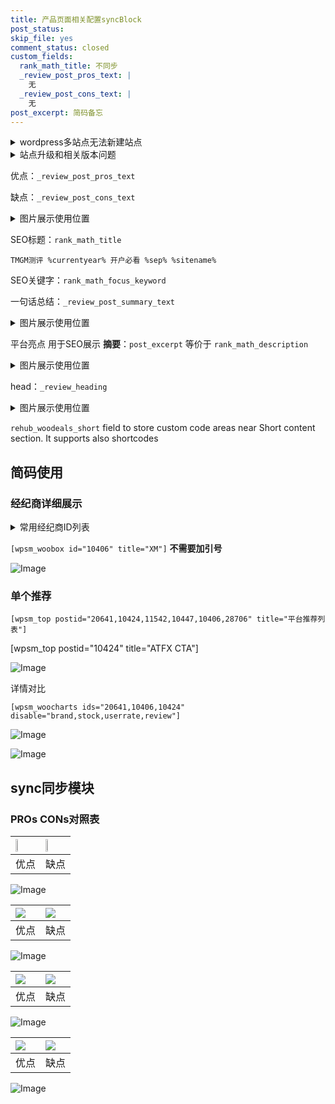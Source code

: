 ```yaml
---
title: 产品页面相关配置syncBlock
post_status: 
skip_file: yes
comment_status: closed
custom_fields:
  rank_math_title: 不同步
  _review_post_pros_text: |
    无
  _review_post_cons_text: |
    无
post_excerpt: 简码备忘
---
```

<details><summary>wordpress多站点无法新建站点</summary>

<li>和报错需要清理cookies一样的原因</li>
<li>wp-config.php里面<code>define( 'SUBDOMAIN_INSTALL', false );//子域名安装</code></li>
<li>新建子站点是用<code>define( 'SUBDOMAIN_INSTALL', true);//子域名安装</code> 完成以后，改成<code>false</code></li>
</details>

<details><summary>站点升级和相关版本问题</summary>

<p>wordpress：5.9.9
woocommerce：7.5.1
出现问题的地方：主题选项里面>><strong>Product layout >>compact style</strong></p>
<p>如何出现没有用过的字段 导致无法保存。先导出配置 然后进行修改，后面再次恢复即可。</p>
<p>出现部分字段无法显示时，需要返回默认布局后，对产品进行保存就好了。</p>
<p></p>
</details>

优点：`_review_post_pros_text`

缺点：`_review_post_cons_text`

<details><summary>图片展示使用位置</summary>

<img src="https://prod-files-secure.s3.us-west-2.amazonaws.com/39ed1227-6d7d-4570-be36-9ccd4a2c4241/f51d3d83-55d4-4bdf-9604-f37ec77ab556/Untitled.png?X-Amz-Algorithm=AWS4-HMAC-SHA256&X-Amz-Content-Sha256=UNSIGNED-PAYLOAD&X-Amz-Credential=ASIAZI2LB4664JMLOOGE%2F20250608%2Fus-west-2%2Fs3%2Faws4_request&X-Amz-Date=20250608T105520Z&X-Amz-Expires=3600&X-Amz-Security-Token=IQoJb3JpZ2luX2VjELH%2F%2F%2F%2F%2F%2F%2F%2F%2F%2FwEaCXVzLXdlc3QtMiJGMEQCICbc84arsGq%2BqlfYazfI5hbmlzWaU%2F6%2BiKC%2BKX2JAl3VAiBhztMCF26aDWgSVR%2B5xYp5GQNIDG649LlQdAC3GI%2B6qSqIBAiK%2F%2F%2F%2F%2F%2F%2F%2F%2F%2F8BEAAaDDYzNzQyMzE4MzgwNSIMOQMUJKyv96AN5SbSKtwD2SSHROY4kJQunF0y0P2lH661CEOqpFxBNQFjXYpjSrXCzgToBTP02N0xpGjqJXbtdv12QFlcBIW9m0URPSRuncRObSebv4gg6%2FiKex5G%2FbG4OGniZHP%2BjHx2xzvk2EyxU9PMA6pAF6DrzJuphnvAr31%2FEDJcVVy1oyHICl0a3Qi1xSFnG2zqmpTYLCTHL%2FhU6rO23eUAZAW027u0cAOSd8vuhxEVXVqRWSRzAahZaEoofzDinLOe3sL4w%2FnZUABe09gOW5xh3Fp%2BdMPmc743s0uNNsXcaoDHUwti%2BNAxMh6aiY0vACJ6gJdT7nZzrL0H1FfdNSBCbG5V2bOwICeO%2FucORC7cWUbyEWX6pLQv7Iy6jOvIPaP96Lgjo46p0f6F%2BOTkZbZSIH8uzrFrkSjMlHuYz9kal666fL7UH2VTuI8AMJkGKcMGtE9stnwIffN7azhfavvDMBjgM7opP2zGUy%2FltJlsfAernLeaFEewhIoKwkZuhXpw1csG828ThuNn82%2Fyc5cs2TjgJjpdHRcYQcsTcL1Y8Z9SRz0mKNkSURHf0wCrcMKOqY83TleZQVTZdmfk2SkupkS7FvU87Ry3gNEPhg2I5Vg0n3wcE3VHEcqdnHJrQfJop0Grc0EwiKqVwgY6pgGJUz0gYleqM3M2Fsm83njyWijVag6EwxwhlDcJGnQVA58VvJCfHclVex%2BVu3KJ1IaxlAd71vtw74Y%2FF2CJZe2nZrgw%2FYyeMg0n2DHPWFvyIpz3ap9BHRAc2EbVUWs51jgQS9VNrVfwfXhgekFsglhbQeY4cmBaVZXMGt7JFilC2Hl3dAmVufvk%2FQziBwbza8z4507KNS43oWpSE1WTIoExu5lmFiCO&X-Amz-Signature=7b51da37cc8c012ff56a2760ad2594b3541204281cfca7b46ba421cc59f65fbe&X-Amz-SignedHeaders=host&x-id=GetObject" alt="Image">
</details>

SEO标题：`rank_math_title`

`TMGM测评 %currentyear% 开户必看 %sep% %sitename%`

SEO关键字：`rank_math_focus_keyword`

一句话总结：`_review_post_summary_text`

<details><summary>图片展示使用位置</summary>

<img src="https://prod-files-secure.s3.us-west-2.amazonaws.com/39ed1227-6d7d-4570-be36-9ccd4a2c4241/4b96a922-296c-4f4e-8630-d1c870cbce01/Untitled.png?X-Amz-Algorithm=AWS4-HMAC-SHA256&X-Amz-Content-Sha256=UNSIGNED-PAYLOAD&X-Amz-Credential=ASIAZI2LB466X2VKQ2CT%2F20250608%2Fus-west-2%2Fs3%2Faws4_request&X-Amz-Date=20250608T105521Z&X-Amz-Expires=3600&X-Amz-Security-Token=IQoJb3JpZ2luX2VjEK7%2F%2F%2F%2F%2F%2F%2F%2F%2F%2FwEaCXVzLXdlc3QtMiJGMEQCIBnl2CXEouRvNYqS8FeEN0zXAU%2B6fotqF8JaprYcnA9wAiBerOdOg5tNvy97etHouqbgEcOOcSqmmhOm0fgH1fTfZSqIBAiH%2F%2F%2F%2F%2F%2F%2F%2F%2F%2F8BEAAaDDYzNzQyMzE4MzgwNSIMtuf1iwhNYwei23S2KtwDh%2BNyIItjYMmPLT%2BD2IFYQLKOd%2FJp2nMJSUlGfBBf5Wv02Aa6SUZXrXKlTHkf4NLxmpKkZd%2Fe7ipeWVmNjn69bQeD8fxrqaciiZ%2B%2Bb%2BsOHfz62QzK8cGerXTIuPyk6uU8nxj8%2ByNYkVUOnvBnsElq7ycWWYV3dGhAabg5qoNAKAlcd6ATwtsbaAKvlqbXTwW46KLuUsZMVyrboYW7VbTLQfkPqqAdDmihBEH5FUkQswNHPzaSLiWr%2Brv8rFq95kjWo05bLwJuvztfviGLxurcC5VT43CBn8B8W3jBdyo3IqaMefevI25oI7X5cEMFTyJMGQu06V4ymgJ%2FN7nGEmrid5WNmEJAhSfGERZsMhk4VptW%2FkEd6Ypz72NbsFJI8b6zRrWNoCLwczwFrUUs2dKjA6r8IDi3gsHxII6lWWrilZGIwc%2FSZeGSoxkA%2BeCl3lIIqwoDyP4A7zO6sh9u5EpTFFutCsjceWJnste%2BGkXZJj1kb6vSqJbWMYT7NXnQh3TTEBY5uYvLyB513YhWANunazKyGd3WkFSiu8Z3GNVkz3R1TTeOoTdBo2yLjF0FYtVMJucEeLBC%2BQ3ihwscYFnd%2Bi0mFvMP%2B1wSyK%2FWSPD8POrDenYoV9%2Fa3Qay4V4whc2UwgY6pgGznX%2BAOzxd0AAdKgxgzYBuPHKH27NPItIOOfo2AW4EXL4uRg13M70gmQzsU7eQn0EuEdamweE5CuQnkrbtYJTPQor6XY3Lw%2Fez24orExvAbpXjoII3fATtnERYf74mB10mkAWDDR2ycgmviAXXft%2Bsq4cPO0rV5r2s82ZQWJ83UI3i84GBUQnCKK0SRf%2F%2FaN0GQ4e88%2FsV0ZLymNSrmsTkEdkukNTt&X-Amz-Signature=3dc9cfbe8274650d67011292fdd09809818f98036a797f3081f1f3cedc33d304&X-Amz-SignedHeaders=host&x-id=GetObject" alt="Image">
</details>

平台亮点 用于SEO展示 **摘要**：`post_excerpt`  等价于 `rank_math_description`

<details><summary>图片展示使用位置</summary>

<img src="https://prod-files-secure.s3.us-west-2.amazonaws.com/39ed1227-6d7d-4570-be36-9ccd4a2c4241/1ee11f63-b60a-4dfe-a7a7-d58ff23b5d88/Untitled.png?X-Amz-Algorithm=AWS4-HMAC-SHA256&X-Amz-Content-Sha256=UNSIGNED-PAYLOAD&X-Amz-Credential=ASIAZI2LB4666UKRTAJ2%2F20250608%2Fus-west-2%2Fs3%2Faws4_request&X-Amz-Date=20250608T105521Z&X-Amz-Expires=3600&X-Amz-Security-Token=IQoJb3JpZ2luX2VjEK7%2F%2F%2F%2F%2F%2F%2F%2F%2F%2FwEaCXVzLXdlc3QtMiJGMEQCICN6apTeHcepgBtZCZ4M8%2Bg8jK7LHP6EBn3PkqTTkaD8AiB%2BGWVlYYQfc6rDWjqX8oRgBVCW1fWNciPtlPB7IQBc7iqIBAiH%2F%2F%2F%2F%2F%2F%2F%2F%2F%2F8BEAAaDDYzNzQyMzE4MzgwNSIMq3QxwBLkCeVgM%2FC9KtwD8SW7%2FSbBfw8nUqYSyPZbnFdEQFGH7wUUbcQkifhDypjGvCtRVBlbke%2F8CebJ%2B4zUMHP6P1wq9FiNfwCTAa%2FUu1PXZdH0p01ZzKAGLfpSqOSM9N27eJWOj9OVeiJkMsAPNlXS70hyltYWlPhj%2BZqqx%2FvB6f4ZAmivO0%2B6efCoDT9lAg3X5qJ%2BuT27jdcThMt37PJZoK7F6x4Etlua2aHoUaYl9WKaXb7CCdNKYtK6Bn2zzkQBjtu3bx4V40Y3qf07k5Hqgs2ECnobkgBilOQdZFONRdLrCFfsjeZdvKh2vWWO%2B9ItLX4ivDBYLRFE3HWXhQFk9EjIw8BbaQw85A3tVvDtJeYCNvy71eTnd72ICU0WDI8UAJWROiCjQitQDKjv9xOUVoWju2dOyfiSUFTexo4dkud6QpppJiwBEwL0UgDHDnGk2NatUu%2Fv2n2TATSflcTZOYdvdoasy%2FPxjq2pL5wS1EuRmE1HSnv5oojfchBnbgxdEBSKRLQ7A1P%2BnBciO%2FP6rGiX3IwYpS7fCSe2cQSQKiZP10UHFcAXWsnIOfs%2Bd%2FuuVJArR4LRXqw5ojoyc5CyKooPAIkhtj3lWr3eYpnhFTO%2FPyuKjAXUSpIARgtYBm4rYFjQoD%2B4aK8w6MyUwgY6pgGt6dIeErS6kIYz3pMtbPkuYZkIUmZYc3%2F4eglx87TcXjK6%2BHWrK62C6mgPXCKU%2FFTJtGQ2%2BC8%2FeBPJNFpcOGiu4dMUdDR1r5rSd558UY48IzollJsjEPwgMe5KYt1n8DwywYua4RCUz0DyXOoUnMcSNQ3xDCAIwGdSntbrHdgQK%2BUMPcbPLOte35KcVuARlWpNIz47xFUMahBdigxWnU18SN3m2jxK&X-Amz-Signature=2052c9a8fed74552ad6ef55be289ebb50908b1247c3237e304e0d733861ef7bb&X-Amz-SignedHeaders=host&x-id=GetObject" alt="Image">
<img src="https://prod-files-secure.s3.us-west-2.amazonaws.com/39ed1227-6d7d-4570-be36-9ccd4a2c4241/ad4118b5-78d8-4fbe-801e-3b29b5d99c01/Untitled.png?X-Amz-Algorithm=AWS4-HMAC-SHA256&X-Amz-Content-Sha256=UNSIGNED-PAYLOAD&X-Amz-Credential=ASIAZI2LB4666UKRTAJ2%2F20250608%2Fus-west-2%2Fs3%2Faws4_request&X-Amz-Date=20250608T105521Z&X-Amz-Expires=3600&X-Amz-Security-Token=IQoJb3JpZ2luX2VjEK7%2F%2F%2F%2F%2F%2F%2F%2F%2F%2FwEaCXVzLXdlc3QtMiJGMEQCICN6apTeHcepgBtZCZ4M8%2Bg8jK7LHP6EBn3PkqTTkaD8AiB%2BGWVlYYQfc6rDWjqX8oRgBVCW1fWNciPtlPB7IQBc7iqIBAiH%2F%2F%2F%2F%2F%2F%2F%2F%2F%2F8BEAAaDDYzNzQyMzE4MzgwNSIMq3QxwBLkCeVgM%2FC9KtwD8SW7%2FSbBfw8nUqYSyPZbnFdEQFGH7wUUbcQkifhDypjGvCtRVBlbke%2F8CebJ%2B4zUMHP6P1wq9FiNfwCTAa%2FUu1PXZdH0p01ZzKAGLfpSqOSM9N27eJWOj9OVeiJkMsAPNlXS70hyltYWlPhj%2BZqqx%2FvB6f4ZAmivO0%2B6efCoDT9lAg3X5qJ%2BuT27jdcThMt37PJZoK7F6x4Etlua2aHoUaYl9WKaXb7CCdNKYtK6Bn2zzkQBjtu3bx4V40Y3qf07k5Hqgs2ECnobkgBilOQdZFONRdLrCFfsjeZdvKh2vWWO%2B9ItLX4ivDBYLRFE3HWXhQFk9EjIw8BbaQw85A3tVvDtJeYCNvy71eTnd72ICU0WDI8UAJWROiCjQitQDKjv9xOUVoWju2dOyfiSUFTexo4dkud6QpppJiwBEwL0UgDHDnGk2NatUu%2Fv2n2TATSflcTZOYdvdoasy%2FPxjq2pL5wS1EuRmE1HSnv5oojfchBnbgxdEBSKRLQ7A1P%2BnBciO%2FP6rGiX3IwYpS7fCSe2cQSQKiZP10UHFcAXWsnIOfs%2Bd%2FuuVJArR4LRXqw5ojoyc5CyKooPAIkhtj3lWr3eYpnhFTO%2FPyuKjAXUSpIARgtYBm4rYFjQoD%2B4aK8w6MyUwgY6pgGt6dIeErS6kIYz3pMtbPkuYZkIUmZYc3%2F4eglx87TcXjK6%2BHWrK62C6mgPXCKU%2FFTJtGQ2%2BC8%2FeBPJNFpcOGiu4dMUdDR1r5rSd558UY48IzollJsjEPwgMe5KYt1n8DwywYua4RCUz0DyXOoUnMcSNQ3xDCAIwGdSntbrHdgQK%2BUMPcbPLOte35KcVuARlWpNIz47xFUMahBdigxWnU18SN3m2jxK&X-Amz-Signature=016925434faee5084d6feb931f9d774b3e8c5318bad9a67c335f1dc98af0b338&X-Amz-SignedHeaders=host&x-id=GetObject" alt="Image">
<img src="https://prod-files-secure.s3.us-west-2.amazonaws.com/39ed1227-6d7d-4570-be36-9ccd4a2c4241/a38cf7c9-a79c-4b64-9e94-13589fe0758b/Untitled.png?X-Amz-Algorithm=AWS4-HMAC-SHA256&X-Amz-Content-Sha256=UNSIGNED-PAYLOAD&X-Amz-Credential=ASIAZI2LB4666UKRTAJ2%2F20250608%2Fus-west-2%2Fs3%2Faws4_request&X-Amz-Date=20250608T105521Z&X-Amz-Expires=3600&X-Amz-Security-Token=IQoJb3JpZ2luX2VjEK7%2F%2F%2F%2F%2F%2F%2F%2F%2F%2FwEaCXVzLXdlc3QtMiJGMEQCICN6apTeHcepgBtZCZ4M8%2Bg8jK7LHP6EBn3PkqTTkaD8AiB%2BGWVlYYQfc6rDWjqX8oRgBVCW1fWNciPtlPB7IQBc7iqIBAiH%2F%2F%2F%2F%2F%2F%2F%2F%2F%2F8BEAAaDDYzNzQyMzE4MzgwNSIMq3QxwBLkCeVgM%2FC9KtwD8SW7%2FSbBfw8nUqYSyPZbnFdEQFGH7wUUbcQkifhDypjGvCtRVBlbke%2F8CebJ%2B4zUMHP6P1wq9FiNfwCTAa%2FUu1PXZdH0p01ZzKAGLfpSqOSM9N27eJWOj9OVeiJkMsAPNlXS70hyltYWlPhj%2BZqqx%2FvB6f4ZAmivO0%2B6efCoDT9lAg3X5qJ%2BuT27jdcThMt37PJZoK7F6x4Etlua2aHoUaYl9WKaXb7CCdNKYtK6Bn2zzkQBjtu3bx4V40Y3qf07k5Hqgs2ECnobkgBilOQdZFONRdLrCFfsjeZdvKh2vWWO%2B9ItLX4ivDBYLRFE3HWXhQFk9EjIw8BbaQw85A3tVvDtJeYCNvy71eTnd72ICU0WDI8UAJWROiCjQitQDKjv9xOUVoWju2dOyfiSUFTexo4dkud6QpppJiwBEwL0UgDHDnGk2NatUu%2Fv2n2TATSflcTZOYdvdoasy%2FPxjq2pL5wS1EuRmE1HSnv5oojfchBnbgxdEBSKRLQ7A1P%2BnBciO%2FP6rGiX3IwYpS7fCSe2cQSQKiZP10UHFcAXWsnIOfs%2Bd%2FuuVJArR4LRXqw5ojoyc5CyKooPAIkhtj3lWr3eYpnhFTO%2FPyuKjAXUSpIARgtYBm4rYFjQoD%2B4aK8w6MyUwgY6pgGt6dIeErS6kIYz3pMtbPkuYZkIUmZYc3%2F4eglx87TcXjK6%2BHWrK62C6mgPXCKU%2FFTJtGQ2%2BC8%2FeBPJNFpcOGiu4dMUdDR1r5rSd558UY48IzollJsjEPwgMe5KYt1n8DwywYua4RCUz0DyXOoUnMcSNQ3xDCAIwGdSntbrHdgQK%2BUMPcbPLOte35KcVuARlWpNIz47xFUMahBdigxWnU18SN3m2jxK&X-Amz-Signature=73162e32679a63530be3871e97da15052b63eeafaaba7f83b836e15c92c0217c&X-Amz-SignedHeaders=host&x-id=GetObject" alt="Image">
<img src="https://prod-files-secure.s3.us-west-2.amazonaws.com/39ed1227-6d7d-4570-be36-9ccd4a2c4241/7da6fc1e-d2ac-42ae-8c75-cb5749aa18f6/Untitled.png?X-Amz-Algorithm=AWS4-HMAC-SHA256&X-Amz-Content-Sha256=UNSIGNED-PAYLOAD&X-Amz-Credential=ASIAZI2LB4666UKRTAJ2%2F20250608%2Fus-west-2%2Fs3%2Faws4_request&X-Amz-Date=20250608T105521Z&X-Amz-Expires=3600&X-Amz-Security-Token=IQoJb3JpZ2luX2VjEK7%2F%2F%2F%2F%2F%2F%2F%2F%2F%2FwEaCXVzLXdlc3QtMiJGMEQCICN6apTeHcepgBtZCZ4M8%2Bg8jK7LHP6EBn3PkqTTkaD8AiB%2BGWVlYYQfc6rDWjqX8oRgBVCW1fWNciPtlPB7IQBc7iqIBAiH%2F%2F%2F%2F%2F%2F%2F%2F%2F%2F8BEAAaDDYzNzQyMzE4MzgwNSIMq3QxwBLkCeVgM%2FC9KtwD8SW7%2FSbBfw8nUqYSyPZbnFdEQFGH7wUUbcQkifhDypjGvCtRVBlbke%2F8CebJ%2B4zUMHP6P1wq9FiNfwCTAa%2FUu1PXZdH0p01ZzKAGLfpSqOSM9N27eJWOj9OVeiJkMsAPNlXS70hyltYWlPhj%2BZqqx%2FvB6f4ZAmivO0%2B6efCoDT9lAg3X5qJ%2BuT27jdcThMt37PJZoK7F6x4Etlua2aHoUaYl9WKaXb7CCdNKYtK6Bn2zzkQBjtu3bx4V40Y3qf07k5Hqgs2ECnobkgBilOQdZFONRdLrCFfsjeZdvKh2vWWO%2B9ItLX4ivDBYLRFE3HWXhQFk9EjIw8BbaQw85A3tVvDtJeYCNvy71eTnd72ICU0WDI8UAJWROiCjQitQDKjv9xOUVoWju2dOyfiSUFTexo4dkud6QpppJiwBEwL0UgDHDnGk2NatUu%2Fv2n2TATSflcTZOYdvdoasy%2FPxjq2pL5wS1EuRmE1HSnv5oojfchBnbgxdEBSKRLQ7A1P%2BnBciO%2FP6rGiX3IwYpS7fCSe2cQSQKiZP10UHFcAXWsnIOfs%2Bd%2FuuVJArR4LRXqw5ojoyc5CyKooPAIkhtj3lWr3eYpnhFTO%2FPyuKjAXUSpIARgtYBm4rYFjQoD%2B4aK8w6MyUwgY6pgGt6dIeErS6kIYz3pMtbPkuYZkIUmZYc3%2F4eglx87TcXjK6%2BHWrK62C6mgPXCKU%2FFTJtGQ2%2BC8%2FeBPJNFpcOGiu4dMUdDR1r5rSd558UY48IzollJsjEPwgMe5KYt1n8DwywYua4RCUz0DyXOoUnMcSNQ3xDCAIwGdSntbrHdgQK%2BUMPcbPLOte35KcVuARlWpNIz47xFUMahBdigxWnU18SN3m2jxK&X-Amz-Signature=0b1d8d33a6efb7c7bd34b99f9fe490e941e8e885d0a9aecc3a81835012575a8f&X-Amz-SignedHeaders=host&x-id=GetObject" alt="Image">
<img src="https://prod-files-secure.s3.us-west-2.amazonaws.com/39ed1227-6d7d-4570-be36-9ccd4a2c4241/7e97f40a-eaee-47f5-b2f9-475f96808fa7/Untitled.png?X-Amz-Algorithm=AWS4-HMAC-SHA256&X-Amz-Content-Sha256=UNSIGNED-PAYLOAD&X-Amz-Credential=ASIAZI2LB4666UKRTAJ2%2F20250608%2Fus-west-2%2Fs3%2Faws4_request&X-Amz-Date=20250608T105521Z&X-Amz-Expires=3600&X-Amz-Security-Token=IQoJb3JpZ2luX2VjEK7%2F%2F%2F%2F%2F%2F%2F%2F%2F%2FwEaCXVzLXdlc3QtMiJGMEQCICN6apTeHcepgBtZCZ4M8%2Bg8jK7LHP6EBn3PkqTTkaD8AiB%2BGWVlYYQfc6rDWjqX8oRgBVCW1fWNciPtlPB7IQBc7iqIBAiH%2F%2F%2F%2F%2F%2F%2F%2F%2F%2F8BEAAaDDYzNzQyMzE4MzgwNSIMq3QxwBLkCeVgM%2FC9KtwD8SW7%2FSbBfw8nUqYSyPZbnFdEQFGH7wUUbcQkifhDypjGvCtRVBlbke%2F8CebJ%2B4zUMHP6P1wq9FiNfwCTAa%2FUu1PXZdH0p01ZzKAGLfpSqOSM9N27eJWOj9OVeiJkMsAPNlXS70hyltYWlPhj%2BZqqx%2FvB6f4ZAmivO0%2B6efCoDT9lAg3X5qJ%2BuT27jdcThMt37PJZoK7F6x4Etlua2aHoUaYl9WKaXb7CCdNKYtK6Bn2zzkQBjtu3bx4V40Y3qf07k5Hqgs2ECnobkgBilOQdZFONRdLrCFfsjeZdvKh2vWWO%2B9ItLX4ivDBYLRFE3HWXhQFk9EjIw8BbaQw85A3tVvDtJeYCNvy71eTnd72ICU0WDI8UAJWROiCjQitQDKjv9xOUVoWju2dOyfiSUFTexo4dkud6QpppJiwBEwL0UgDHDnGk2NatUu%2Fv2n2TATSflcTZOYdvdoasy%2FPxjq2pL5wS1EuRmE1HSnv5oojfchBnbgxdEBSKRLQ7A1P%2BnBciO%2FP6rGiX3IwYpS7fCSe2cQSQKiZP10UHFcAXWsnIOfs%2Bd%2FuuVJArR4LRXqw5ojoyc5CyKooPAIkhtj3lWr3eYpnhFTO%2FPyuKjAXUSpIARgtYBm4rYFjQoD%2B4aK8w6MyUwgY6pgGt6dIeErS6kIYz3pMtbPkuYZkIUmZYc3%2F4eglx87TcXjK6%2BHWrK62C6mgPXCKU%2FFTJtGQ2%2BC8%2FeBPJNFpcOGiu4dMUdDR1r5rSd558UY48IzollJsjEPwgMe5KYt1n8DwywYua4RCUz0DyXOoUnMcSNQ3xDCAIwGdSntbrHdgQK%2BUMPcbPLOte35KcVuARlWpNIz47xFUMahBdigxWnU18SN3m2jxK&X-Amz-Signature=abba157f12bb1120f108bf1ec223134896e806e9fb551724d9ee1c598c1ca916&X-Amz-SignedHeaders=host&x-id=GetObject" alt="Image">
</details>

head：`_review_heading`

<details><summary>图片展示使用位置</summary>

<img src="https://prod-files-secure.s3.us-west-2.amazonaws.com/39ed1227-6d7d-4570-be36-9ccd4a2c4241/3a4650ad-9887-415c-889a-edd51fa54f27/Untitled.png?X-Amz-Algorithm=AWS4-HMAC-SHA256&X-Amz-Content-Sha256=UNSIGNED-PAYLOAD&X-Amz-Credential=ASIAZI2LB4662OSI36CN%2F20250608%2Fus-west-2%2Fs3%2Faws4_request&X-Amz-Date=20250608T105522Z&X-Amz-Expires=3600&X-Amz-Security-Token=IQoJb3JpZ2luX2VjELD%2F%2F%2F%2F%2F%2F%2F%2F%2F%2FwEaCXVzLXdlc3QtMiJIMEYCIQDV5GjhX9Yv4yUn2IOTsPqtYlPlUwW4FM4ks8lyWOl%2BnQIhAMs7AUE5wZW%2BLYgkp01FZDA0zkdL3JvNEgND1AQ6xl0WKogECIn%2F%2F%2F%2F%2F%2F%2F%2F%2F%2FwEQABoMNjM3NDIzMTgzODA1IgxhcjfklyaDY2d%2BgoAq3ANIPzYEgHS%2F0UMs0BZx2ew%2FBKL6w3%2BmeR7ChYh7HQPSXu%2B%2BiMtJzALeENyBCeNT5hTQ3ureUnL2tpqiNAN%2FVCY5M71wdLX5iA37IWntk0pIFR3smMTeP%2B9vPm8WuIZ0yZAG5A6bnbBQl16Ah3Q8DILzo6JUMKvPkTQSDjFR7uZ5KUr3CVmEoc%2BPBRm%2Blcpj736V2an5Oc0KakC74dZVjCa7DrbST0Xt7QlU4NPJt6ryLxGuhOp20G%2Fw324Ch%2F9TzxobMXEukq9hsj%2Fydsze9EG51ejIN9HlJsTOBuqnA3f4bo1hETPn4K3dG%2Fi2uaBpAssfPpy%2F6ZyXvqD76AfWxLqd%2B9kn1y1BBYtwn2zevAj4GWdnQpxCU0Up%2FpSrBFcd7yLaLDUebsukZq%2FWZjuhaCn5Mriwad7G4Fai3Md1kLS2WbcdWaHuFHA468rk49IdEENllHmZiRrDAKOa6O2JrjFdPc4%2BaWRyzyFtPu1xoExvVfveUVIK6uanj16NWTifhtZ%2Fc6w5oAMmo5r%2FSnDd9eyUX14plWYxfGC3orYcXb1JOjnSl5jTt%2FD4aAtnrp0O2EKHwfsz0wj2cHPKekDJM03gwm9IA9MytooVxWKxnOTQSBbX3KhUs6zqD2NnqjD2iZXCBjqkAZtuzR3F6FKN4qvrpcVrREnKlcc1B1ozjYU%2BUTRf87V%2BP0E3Ya4wdSLum%2BgXVClBrunkDkh10CcBIEOrRHldRg%2F8bhsd9ODS1sZPX3lEwXdODCNN%2FFcrIcWuTF90DM7iw90233IkqpW7oxmePughuwnBvGJ6849%2BxJGrlzDVAjcEVudknKpAuaYmfYPod6uGtzGnFzslCE%2Fkvr0F1tCDhGgzz89%2B&X-Amz-Signature=83da2c3e9fc9f4c1eac1c216febbf5f8bbd5b0f5f5c40986bbd2006acd53ddc8&X-Amz-SignedHeaders=host&x-id=GetObject" alt="Image">
</details>

`rehub_woodeals_short`	field to store custom code areas near Short content section. It supports also shortcodes



## 简码使用

### 经纪商详细展示

<details><summary>常用经纪商ID列表</summary>

<pre><code class="php">嘉盛 ===> 20641  [wpsm_woobox id="20641" title="嘉盛"]
易信easymarkets ===> 11542  [wpsm_woobox id="11542" title="易信easymarkets"]
ATFX外汇 ===> 10424  [wpsm_woobox id="10424" title="ATFX"]
XM ===> 10406  [wpsm_woobox id="10406" title="XM"]
TMGM ===> 29622  [wpsm_woobox id="29622" title="TMGM"]
HYCM ===> 10447  [wpsm_woobox id="10447" title="HYCM"]
fpmarkets澳福外汇 ===> 20639  [wpsm_woobox id="20639" title="fpmarkets澳福外汇"]</code></pre>
</details>

`[wpsm_woobox id="10406" title="XM"]` **不需要加引号**

![Image](https://prod-files-secure.s3.us-west-2.amazonaws.com/39ed1227-6d7d-4570-be36-9ccd4a2c4241/4f898f9d-0fa7-4e43-acd3-ac6bc7be575a/Untitled.png?X-Amz-Algorithm=AWS4-HMAC-SHA256&X-Amz-Content-Sha256=UNSIGNED-PAYLOAD&X-Amz-Credential=ASIAZI2LB466UBHD5PMU%2F20250608%2Fus-west-2%2Fs3%2Faws4_request&X-Amz-Date=20250608T105519Z&X-Amz-Expires=3600&X-Amz-Security-Token=IQoJb3JpZ2luX2VjEK7%2F%2F%2F%2F%2F%2F%2F%2F%2F%2FwEaCXVzLXdlc3QtMiJHMEUCIQCqV8VqEqM7Wdt6xLDioaMBM5huQZHDuClcIGZXlV%2F3CAIgBOyg%2BFXMEa95%2BbEQjEALTriPC52K7LIcHElJqwIwSO0qiAQIh%2F%2F%2F%2F%2F%2F%2F%2F%2F%2F%2FARAAGgw2Mzc0MjMxODM4MDUiDGSKIk8dX4WVO0SiFyrcA2KZMi0mep5YXSQ1kkh7sogMOVjpIMfWbfUF0iEnfsoZGek965PJXF1ZNGqmCkYWev9%2F%2BAtalH65%2B0i2%2FKt7xWLYHeyvyKwG8mPQthSbC5QAimD%2FaCwW4dWxuvJxu%2BQzrHjEDdRFpVWAiL4ZM4gzQYpLDjGBE%2FxX%2B3Z9G%2FQYci90co%2FARJGwAgcD5NR3BdNu%2Biii%2F5sR4O%2FOCwuN7WXqUtCWK79f6tYhZQxp4ZfHqlzHbQqhFaL5U7AFlNchEq%2FbyIn9453j6ezmB5kGQGnFf3ojptmzXNf2bniXZteiJifMmDqZbj64qkp9hV5x9d5rd4X%2BUgKB6Hvh8geZWXEdyJNy6ZGPMDHr6QCa6N8Y%2FUtrNotkMlXNSct6iCiN3onT6NUTi0nvyQ0KawYeslGmjdQ66enR25vf9WStY9%2FC%2BScVnFhjxP3rg27RZbhQOirEPx1woO0eZCakVzAVdg73Y6JBZX%2BN7jie5t175XABx7pbVkiUXBpc%2B2L7OnB9u0NHvIwp7m4fZgODvEJF83bRc1JL56wKCsRJTOF0LRuTCG0pwOfboKyLyWp757Vo8sifYOH4lXxpAxeRLLYj%2F77SngZwlPRnwzGfOp0i1SiwoB7bkhwREU27WKCS8ynXMODMlMIGOqUB3bPSrGeH2PGzqva9LtrI%2FW026KfiA8VQ%2FkHHRDjmouOcQ6FcQk4JOXlCf62Efrfidx6pQQOHRAjL5wPDIHBEVGUJroKqVRBaHhOKhSQgSycgxPw3XXyPUCIMNvfTwSE52mn8lfdWEZn1YKNMznN81wZm3BmCIxyH7VB7%2BLJQqGfqDcwzER6TYF27YVlPIjs%2BGbsrMC5vmfetea0e8NX5hPYKWXo4&X-Amz-Signature=22bf0f563ef5ba4ee807552f1d2926989febb07a0a415cacedde7486bb09c8c0&X-Amz-SignedHeaders=host&x-id=GetObject)

### 单个推荐
`[wpsm_top postid="20641,10424,11542,10447,10406,28706" title="平台推荐列表"]`

[wpsm_top postid="10424" title="ATFX CTA"]

![Image](https://prod-files-secure.s3.us-west-2.amazonaws.com/39ed1227-6d7d-4570-be36-9ccd4a2c4241/5ac620dc-51a8-48b6-b55d-91f47299193c/Untitled.png?X-Amz-Algorithm=AWS4-HMAC-SHA256&X-Amz-Content-Sha256=UNSIGNED-PAYLOAD&X-Amz-Credential=ASIAZI2LB466UBHD5PMU%2F20250608%2Fus-west-2%2Fs3%2Faws4_request&X-Amz-Date=20250608T105519Z&X-Amz-Expires=3600&X-Amz-Security-Token=IQoJb3JpZ2luX2VjEK7%2F%2F%2F%2F%2F%2F%2F%2F%2F%2FwEaCXVzLXdlc3QtMiJHMEUCIQCqV8VqEqM7Wdt6xLDioaMBM5huQZHDuClcIGZXlV%2F3CAIgBOyg%2BFXMEa95%2BbEQjEALTriPC52K7LIcHElJqwIwSO0qiAQIh%2F%2F%2F%2F%2F%2F%2F%2F%2F%2F%2FARAAGgw2Mzc0MjMxODM4MDUiDGSKIk8dX4WVO0SiFyrcA2KZMi0mep5YXSQ1kkh7sogMOVjpIMfWbfUF0iEnfsoZGek965PJXF1ZNGqmCkYWev9%2F%2BAtalH65%2B0i2%2FKt7xWLYHeyvyKwG8mPQthSbC5QAimD%2FaCwW4dWxuvJxu%2BQzrHjEDdRFpVWAiL4ZM4gzQYpLDjGBE%2FxX%2B3Z9G%2FQYci90co%2FARJGwAgcD5NR3BdNu%2Biii%2F5sR4O%2FOCwuN7WXqUtCWK79f6tYhZQxp4ZfHqlzHbQqhFaL5U7AFlNchEq%2FbyIn9453j6ezmB5kGQGnFf3ojptmzXNf2bniXZteiJifMmDqZbj64qkp9hV5x9d5rd4X%2BUgKB6Hvh8geZWXEdyJNy6ZGPMDHr6QCa6N8Y%2FUtrNotkMlXNSct6iCiN3onT6NUTi0nvyQ0KawYeslGmjdQ66enR25vf9WStY9%2FC%2BScVnFhjxP3rg27RZbhQOirEPx1woO0eZCakVzAVdg73Y6JBZX%2BN7jie5t175XABx7pbVkiUXBpc%2B2L7OnB9u0NHvIwp7m4fZgODvEJF83bRc1JL56wKCsRJTOF0LRuTCG0pwOfboKyLyWp757Vo8sifYOH4lXxpAxeRLLYj%2F77SngZwlPRnwzGfOp0i1SiwoB7bkhwREU27WKCS8ynXMODMlMIGOqUB3bPSrGeH2PGzqva9LtrI%2FW026KfiA8VQ%2FkHHRDjmouOcQ6FcQk4JOXlCf62Efrfidx6pQQOHRAjL5wPDIHBEVGUJroKqVRBaHhOKhSQgSycgxPw3XXyPUCIMNvfTwSE52mn8lfdWEZn1YKNMznN81wZm3BmCIxyH7VB7%2BLJQqGfqDcwzER6TYF27YVlPIjs%2BGbsrMC5vmfetea0e8NX5hPYKWXo4&X-Amz-Signature=295099349509d2351b89764bcd5679bc10e6b489667c980a1e471c2568fc7b9f&X-Amz-SignedHeaders=host&x-id=GetObject)

详情对比

`[wpsm_woocharts ids="20641,10406,10424" disable="brand,stock,userrate,review"]`

![Image](https://prod-files-secure.s3.us-west-2.amazonaws.com/39ed1227-6d7d-4570-be36-9ccd4a2c4241/bf3ba45f-b9f3-4295-8aef-b4a495fd25f4/Untitled.png?X-Amz-Algorithm=AWS4-HMAC-SHA256&X-Amz-Content-Sha256=UNSIGNED-PAYLOAD&X-Amz-Credential=ASIAZI2LB466UBHD5PMU%2F20250608%2Fus-west-2%2Fs3%2Faws4_request&X-Amz-Date=20250608T105519Z&X-Amz-Expires=3600&X-Amz-Security-Token=IQoJb3JpZ2luX2VjEK7%2F%2F%2F%2F%2F%2F%2F%2F%2F%2FwEaCXVzLXdlc3QtMiJHMEUCIQCqV8VqEqM7Wdt6xLDioaMBM5huQZHDuClcIGZXlV%2F3CAIgBOyg%2BFXMEa95%2BbEQjEALTriPC52K7LIcHElJqwIwSO0qiAQIh%2F%2F%2F%2F%2F%2F%2F%2F%2F%2F%2FARAAGgw2Mzc0MjMxODM4MDUiDGSKIk8dX4WVO0SiFyrcA2KZMi0mep5YXSQ1kkh7sogMOVjpIMfWbfUF0iEnfsoZGek965PJXF1ZNGqmCkYWev9%2F%2BAtalH65%2B0i2%2FKt7xWLYHeyvyKwG8mPQthSbC5QAimD%2FaCwW4dWxuvJxu%2BQzrHjEDdRFpVWAiL4ZM4gzQYpLDjGBE%2FxX%2B3Z9G%2FQYci90co%2FARJGwAgcD5NR3BdNu%2Biii%2F5sR4O%2FOCwuN7WXqUtCWK79f6tYhZQxp4ZfHqlzHbQqhFaL5U7AFlNchEq%2FbyIn9453j6ezmB5kGQGnFf3ojptmzXNf2bniXZteiJifMmDqZbj64qkp9hV5x9d5rd4X%2BUgKB6Hvh8geZWXEdyJNy6ZGPMDHr6QCa6N8Y%2FUtrNotkMlXNSct6iCiN3onT6NUTi0nvyQ0KawYeslGmjdQ66enR25vf9WStY9%2FC%2BScVnFhjxP3rg27RZbhQOirEPx1woO0eZCakVzAVdg73Y6JBZX%2BN7jie5t175XABx7pbVkiUXBpc%2B2L7OnB9u0NHvIwp7m4fZgODvEJF83bRc1JL56wKCsRJTOF0LRuTCG0pwOfboKyLyWp757Vo8sifYOH4lXxpAxeRLLYj%2F77SngZwlPRnwzGfOp0i1SiwoB7bkhwREU27WKCS8ynXMODMlMIGOqUB3bPSrGeH2PGzqva9LtrI%2FW026KfiA8VQ%2FkHHRDjmouOcQ6FcQk4JOXlCf62Efrfidx6pQQOHRAjL5wPDIHBEVGUJroKqVRBaHhOKhSQgSycgxPw3XXyPUCIMNvfTwSE52mn8lfdWEZn1YKNMznN81wZm3BmCIxyH7VB7%2BLJQqGfqDcwzER6TYF27YVlPIjs%2BGbsrMC5vmfetea0e8NX5hPYKWXo4&X-Amz-Signature=683f9030b44f53a7fdaa5b8724405a9e35755948c65a832d8191a815b255d08e&X-Amz-SignedHeaders=host&x-id=GetObject)

![Image](https://prod-files-secure.s3.us-west-2.amazonaws.com/39ed1227-6d7d-4570-be36-9ccd4a2c4241/30bc56ef-f383-4b48-9768-2ebc9e436ec0/Untitled.png?X-Amz-Algorithm=AWS4-HMAC-SHA256&X-Amz-Content-Sha256=UNSIGNED-PAYLOAD&X-Amz-Credential=ASIAZI2LB466UBHD5PMU%2F20250608%2Fus-west-2%2Fs3%2Faws4_request&X-Amz-Date=20250608T105519Z&X-Amz-Expires=3600&X-Amz-Security-Token=IQoJb3JpZ2luX2VjEK7%2F%2F%2F%2F%2F%2F%2F%2F%2F%2FwEaCXVzLXdlc3QtMiJHMEUCIQCqV8VqEqM7Wdt6xLDioaMBM5huQZHDuClcIGZXlV%2F3CAIgBOyg%2BFXMEa95%2BbEQjEALTriPC52K7LIcHElJqwIwSO0qiAQIh%2F%2F%2F%2F%2F%2F%2F%2F%2F%2F%2FARAAGgw2Mzc0MjMxODM4MDUiDGSKIk8dX4WVO0SiFyrcA2KZMi0mep5YXSQ1kkh7sogMOVjpIMfWbfUF0iEnfsoZGek965PJXF1ZNGqmCkYWev9%2F%2BAtalH65%2B0i2%2FKt7xWLYHeyvyKwG8mPQthSbC5QAimD%2FaCwW4dWxuvJxu%2BQzrHjEDdRFpVWAiL4ZM4gzQYpLDjGBE%2FxX%2B3Z9G%2FQYci90co%2FARJGwAgcD5NR3BdNu%2Biii%2F5sR4O%2FOCwuN7WXqUtCWK79f6tYhZQxp4ZfHqlzHbQqhFaL5U7AFlNchEq%2FbyIn9453j6ezmB5kGQGnFf3ojptmzXNf2bniXZteiJifMmDqZbj64qkp9hV5x9d5rd4X%2BUgKB6Hvh8geZWXEdyJNy6ZGPMDHr6QCa6N8Y%2FUtrNotkMlXNSct6iCiN3onT6NUTi0nvyQ0KawYeslGmjdQ66enR25vf9WStY9%2FC%2BScVnFhjxP3rg27RZbhQOirEPx1woO0eZCakVzAVdg73Y6JBZX%2BN7jie5t175XABx7pbVkiUXBpc%2B2L7OnB9u0NHvIwp7m4fZgODvEJF83bRc1JL56wKCsRJTOF0LRuTCG0pwOfboKyLyWp757Vo8sifYOH4lXxpAxeRLLYj%2F77SngZwlPRnwzGfOp0i1SiwoB7bkhwREU27WKCS8ynXMODMlMIGOqUB3bPSrGeH2PGzqva9LtrI%2FW026KfiA8VQ%2FkHHRDjmouOcQ6FcQk4JOXlCf62Efrfidx6pQQOHRAjL5wPDIHBEVGUJroKqVRBaHhOKhSQgSycgxPw3XXyPUCIMNvfTwSE52mn8lfdWEZn1YKNMznN81wZm3BmCIxyH7VB7%2BLJQqGfqDcwzER6TYF27YVlPIjs%2BGbsrMC5vmfetea0e8NX5hPYKWXo4&X-Amz-Signature=d0ccbbe9d89fc1ef50baa8082132d339dd53ba18eb74ba1a10e6bca328ce1787&X-Amz-SignedHeaders=host&x-id=GetObject)

## sync同步模块

### PROs CONs对照表

| <img src="https://cdn.ifttt.fun/gh/jarlin8/OSS@main/icons/customize/pros.svg" height="auto" width="37.3%"> | <img src="https://cdn.ifttt.fun/gh/jarlin8/OSS@main/icons/customize/cons.svg" height="auto" width="28.8%"> |
| :--- | :--- |
| 优点 | 缺点 |

![Image](https://prod-files-secure.s3.us-west-2.amazonaws.com/39ed1227-6d7d-4570-be36-9ccd4a2c4241/8742b755-dfb5-4004-9a5f-d6e561664bd8/Untitled.png?X-Amz-Algorithm=AWS4-HMAC-SHA256&X-Amz-Content-Sha256=UNSIGNED-PAYLOAD&X-Amz-Credential=ASIAZI2LB466UBHD5PMU%2F20250608%2Fus-west-2%2Fs3%2Faws4_request&X-Amz-Date=20250608T105519Z&X-Amz-Expires=3600&X-Amz-Security-Token=IQoJb3JpZ2luX2VjEK7%2F%2F%2F%2F%2F%2F%2F%2F%2F%2FwEaCXVzLXdlc3QtMiJHMEUCIQCqV8VqEqM7Wdt6xLDioaMBM5huQZHDuClcIGZXlV%2F3CAIgBOyg%2BFXMEa95%2BbEQjEALTriPC52K7LIcHElJqwIwSO0qiAQIh%2F%2F%2F%2F%2F%2F%2F%2F%2F%2F%2FARAAGgw2Mzc0MjMxODM4MDUiDGSKIk8dX4WVO0SiFyrcA2KZMi0mep5YXSQ1kkh7sogMOVjpIMfWbfUF0iEnfsoZGek965PJXF1ZNGqmCkYWev9%2F%2BAtalH65%2B0i2%2FKt7xWLYHeyvyKwG8mPQthSbC5QAimD%2FaCwW4dWxuvJxu%2BQzrHjEDdRFpVWAiL4ZM4gzQYpLDjGBE%2FxX%2B3Z9G%2FQYci90co%2FARJGwAgcD5NR3BdNu%2Biii%2F5sR4O%2FOCwuN7WXqUtCWK79f6tYhZQxp4ZfHqlzHbQqhFaL5U7AFlNchEq%2FbyIn9453j6ezmB5kGQGnFf3ojptmzXNf2bniXZteiJifMmDqZbj64qkp9hV5x9d5rd4X%2BUgKB6Hvh8geZWXEdyJNy6ZGPMDHr6QCa6N8Y%2FUtrNotkMlXNSct6iCiN3onT6NUTi0nvyQ0KawYeslGmjdQ66enR25vf9WStY9%2FC%2BScVnFhjxP3rg27RZbhQOirEPx1woO0eZCakVzAVdg73Y6JBZX%2BN7jie5t175XABx7pbVkiUXBpc%2B2L7OnB9u0NHvIwp7m4fZgODvEJF83bRc1JL56wKCsRJTOF0LRuTCG0pwOfboKyLyWp757Vo8sifYOH4lXxpAxeRLLYj%2F77SngZwlPRnwzGfOp0i1SiwoB7bkhwREU27WKCS8ynXMODMlMIGOqUB3bPSrGeH2PGzqva9LtrI%2FW026KfiA8VQ%2FkHHRDjmouOcQ6FcQk4JOXlCf62Efrfidx6pQQOHRAjL5wPDIHBEVGUJroKqVRBaHhOKhSQgSycgxPw3XXyPUCIMNvfTwSE52mn8lfdWEZn1YKNMznN81wZm3BmCIxyH7VB7%2BLJQqGfqDcwzER6TYF27YVlPIjs%2BGbsrMC5vmfetea0e8NX5hPYKWXo4&X-Amz-Signature=1c392fb1a832a80687e11f0b6b5ef73c33c04dc98b6a3dcd51e0ef76cabf99f4&X-Amz-SignedHeaders=host&x-id=GetObject)

| <img src="https://cdn.ifttt.fun/gh/jarlin8/OSS@main/icons/customize/pros1.svg" height="auto"> | <img src="https://cdn.ifttt.fun/gh/jarlin8/OSS@main/icons/customize/cons1.svg" height="auto"> |
| :--- | :--- |
| 优点 | 缺点 |

![Image](https://prod-files-secure.s3.us-west-2.amazonaws.com/39ed1227-6d7d-4570-be36-9ccd4a2c4241/806358f8-c9c4-4e17-bb35-c6c76a5397a5/Untitled.png?X-Amz-Algorithm=AWS4-HMAC-SHA256&X-Amz-Content-Sha256=UNSIGNED-PAYLOAD&X-Amz-Credential=ASIAZI2LB466UBHD5PMU%2F20250608%2Fus-west-2%2Fs3%2Faws4_request&X-Amz-Date=20250608T105519Z&X-Amz-Expires=3600&X-Amz-Security-Token=IQoJb3JpZ2luX2VjEK7%2F%2F%2F%2F%2F%2F%2F%2F%2F%2FwEaCXVzLXdlc3QtMiJHMEUCIQCqV8VqEqM7Wdt6xLDioaMBM5huQZHDuClcIGZXlV%2F3CAIgBOyg%2BFXMEa95%2BbEQjEALTriPC52K7LIcHElJqwIwSO0qiAQIh%2F%2F%2F%2F%2F%2F%2F%2F%2F%2F%2FARAAGgw2Mzc0MjMxODM4MDUiDGSKIk8dX4WVO0SiFyrcA2KZMi0mep5YXSQ1kkh7sogMOVjpIMfWbfUF0iEnfsoZGek965PJXF1ZNGqmCkYWev9%2F%2BAtalH65%2B0i2%2FKt7xWLYHeyvyKwG8mPQthSbC5QAimD%2FaCwW4dWxuvJxu%2BQzrHjEDdRFpVWAiL4ZM4gzQYpLDjGBE%2FxX%2B3Z9G%2FQYci90co%2FARJGwAgcD5NR3BdNu%2Biii%2F5sR4O%2FOCwuN7WXqUtCWK79f6tYhZQxp4ZfHqlzHbQqhFaL5U7AFlNchEq%2FbyIn9453j6ezmB5kGQGnFf3ojptmzXNf2bniXZteiJifMmDqZbj64qkp9hV5x9d5rd4X%2BUgKB6Hvh8geZWXEdyJNy6ZGPMDHr6QCa6N8Y%2FUtrNotkMlXNSct6iCiN3onT6NUTi0nvyQ0KawYeslGmjdQ66enR25vf9WStY9%2FC%2BScVnFhjxP3rg27RZbhQOirEPx1woO0eZCakVzAVdg73Y6JBZX%2BN7jie5t175XABx7pbVkiUXBpc%2B2L7OnB9u0NHvIwp7m4fZgODvEJF83bRc1JL56wKCsRJTOF0LRuTCG0pwOfboKyLyWp757Vo8sifYOH4lXxpAxeRLLYj%2F77SngZwlPRnwzGfOp0i1SiwoB7bkhwREU27WKCS8ynXMODMlMIGOqUB3bPSrGeH2PGzqva9LtrI%2FW026KfiA8VQ%2FkHHRDjmouOcQ6FcQk4JOXlCf62Efrfidx6pQQOHRAjL5wPDIHBEVGUJroKqVRBaHhOKhSQgSycgxPw3XXyPUCIMNvfTwSE52mn8lfdWEZn1YKNMznN81wZm3BmCIxyH7VB7%2BLJQqGfqDcwzER6TYF27YVlPIjs%2BGbsrMC5vmfetea0e8NX5hPYKWXo4&X-Amz-Signature=b65f9b24c196b621289a15bbc1149e48db20d2661e92da1f9f35c81cb98d17c1&X-Amz-SignedHeaders=host&x-id=GetObject)

| <img src="https://cdn.ifttt.fun/gh/jarlin8/OSS@main/icons/customize/pros2.svg" height="auto"> | <img src="https://cdn.ifttt.fun/gh/jarlin8/OSS@main/icons/customize/cons2.svg" height="auto"> |
| :--- | :--- |
| 优点 | 缺点 |

![Image](https://prod-files-secure.s3.us-west-2.amazonaws.com/39ed1227-6d7d-4570-be36-9ccd4a2c4241/a9245ec9-70dd-4005-b534-0d54315fc5f3/Untitled.png?X-Amz-Algorithm=AWS4-HMAC-SHA256&X-Amz-Content-Sha256=UNSIGNED-PAYLOAD&X-Amz-Credential=ASIAZI2LB466UBHD5PMU%2F20250608%2Fus-west-2%2Fs3%2Faws4_request&X-Amz-Date=20250608T105519Z&X-Amz-Expires=3600&X-Amz-Security-Token=IQoJb3JpZ2luX2VjEK7%2F%2F%2F%2F%2F%2F%2F%2F%2F%2FwEaCXVzLXdlc3QtMiJHMEUCIQCqV8VqEqM7Wdt6xLDioaMBM5huQZHDuClcIGZXlV%2F3CAIgBOyg%2BFXMEa95%2BbEQjEALTriPC52K7LIcHElJqwIwSO0qiAQIh%2F%2F%2F%2F%2F%2F%2F%2F%2F%2F%2FARAAGgw2Mzc0MjMxODM4MDUiDGSKIk8dX4WVO0SiFyrcA2KZMi0mep5YXSQ1kkh7sogMOVjpIMfWbfUF0iEnfsoZGek965PJXF1ZNGqmCkYWev9%2F%2BAtalH65%2B0i2%2FKt7xWLYHeyvyKwG8mPQthSbC5QAimD%2FaCwW4dWxuvJxu%2BQzrHjEDdRFpVWAiL4ZM4gzQYpLDjGBE%2FxX%2B3Z9G%2FQYci90co%2FARJGwAgcD5NR3BdNu%2Biii%2F5sR4O%2FOCwuN7WXqUtCWK79f6tYhZQxp4ZfHqlzHbQqhFaL5U7AFlNchEq%2FbyIn9453j6ezmB5kGQGnFf3ojptmzXNf2bniXZteiJifMmDqZbj64qkp9hV5x9d5rd4X%2BUgKB6Hvh8geZWXEdyJNy6ZGPMDHr6QCa6N8Y%2FUtrNotkMlXNSct6iCiN3onT6NUTi0nvyQ0KawYeslGmjdQ66enR25vf9WStY9%2FC%2BScVnFhjxP3rg27RZbhQOirEPx1woO0eZCakVzAVdg73Y6JBZX%2BN7jie5t175XABx7pbVkiUXBpc%2B2L7OnB9u0NHvIwp7m4fZgODvEJF83bRc1JL56wKCsRJTOF0LRuTCG0pwOfboKyLyWp757Vo8sifYOH4lXxpAxeRLLYj%2F77SngZwlPRnwzGfOp0i1SiwoB7bkhwREU27WKCS8ynXMODMlMIGOqUB3bPSrGeH2PGzqva9LtrI%2FW026KfiA8VQ%2FkHHRDjmouOcQ6FcQk4JOXlCf62Efrfidx6pQQOHRAjL5wPDIHBEVGUJroKqVRBaHhOKhSQgSycgxPw3XXyPUCIMNvfTwSE52mn8lfdWEZn1YKNMznN81wZm3BmCIxyH7VB7%2BLJQqGfqDcwzER6TYF27YVlPIjs%2BGbsrMC5vmfetea0e8NX5hPYKWXo4&X-Amz-Signature=8d21c5a4f09d6a7dd12d04420c0949efc8b7f77984c2df834f2ad24255ab28b2&X-Amz-SignedHeaders=host&x-id=GetObject)

| <img src="https://cdn.ifttt.fun/gh/jarlin8/OSS@main/icons/customize/pros3.svg" height="auto"> | <img src="https://cdn.ifttt.fun/gh/jarlin8/OSS@main/icons/customize/cons3.svg" height="auto"> |
| :--- | :--- |
| 优点 | 缺点 |

![Image](https://prod-files-secure.s3.us-west-2.amazonaws.com/39ed1227-6d7d-4570-be36-9ccd4a2c4241/e1e580a2-2e5c-4780-9ff4-19c318fc2284/Untitled.png?X-Amz-Algorithm=AWS4-HMAC-SHA256&X-Amz-Content-Sha256=UNSIGNED-PAYLOAD&X-Amz-Credential=ASIAZI2LB466UBHD5PMU%2F20250608%2Fus-west-2%2Fs3%2Faws4_request&X-Amz-Date=20250608T105519Z&X-Amz-Expires=3600&X-Amz-Security-Token=IQoJb3JpZ2luX2VjEK7%2F%2F%2F%2F%2F%2F%2F%2F%2F%2FwEaCXVzLXdlc3QtMiJHMEUCIQCqV8VqEqM7Wdt6xLDioaMBM5huQZHDuClcIGZXlV%2F3CAIgBOyg%2BFXMEa95%2BbEQjEALTriPC52K7LIcHElJqwIwSO0qiAQIh%2F%2F%2F%2F%2F%2F%2F%2F%2F%2F%2FARAAGgw2Mzc0MjMxODM4MDUiDGSKIk8dX4WVO0SiFyrcA2KZMi0mep5YXSQ1kkh7sogMOVjpIMfWbfUF0iEnfsoZGek965PJXF1ZNGqmCkYWev9%2F%2BAtalH65%2B0i2%2FKt7xWLYHeyvyKwG8mPQthSbC5QAimD%2FaCwW4dWxuvJxu%2BQzrHjEDdRFpVWAiL4ZM4gzQYpLDjGBE%2FxX%2B3Z9G%2FQYci90co%2FARJGwAgcD5NR3BdNu%2Biii%2F5sR4O%2FOCwuN7WXqUtCWK79f6tYhZQxp4ZfHqlzHbQqhFaL5U7AFlNchEq%2FbyIn9453j6ezmB5kGQGnFf3ojptmzXNf2bniXZteiJifMmDqZbj64qkp9hV5x9d5rd4X%2BUgKB6Hvh8geZWXEdyJNy6ZGPMDHr6QCa6N8Y%2FUtrNotkMlXNSct6iCiN3onT6NUTi0nvyQ0KawYeslGmjdQ66enR25vf9WStY9%2FC%2BScVnFhjxP3rg27RZbhQOirEPx1woO0eZCakVzAVdg73Y6JBZX%2BN7jie5t175XABx7pbVkiUXBpc%2B2L7OnB9u0NHvIwp7m4fZgODvEJF83bRc1JL56wKCsRJTOF0LRuTCG0pwOfboKyLyWp757Vo8sifYOH4lXxpAxeRLLYj%2F77SngZwlPRnwzGfOp0i1SiwoB7bkhwREU27WKCS8ynXMODMlMIGOqUB3bPSrGeH2PGzqva9LtrI%2FW026KfiA8VQ%2FkHHRDjmouOcQ6FcQk4JOXlCf62Efrfidx6pQQOHRAjL5wPDIHBEVGUJroKqVRBaHhOKhSQgSycgxPw3XXyPUCIMNvfTwSE52mn8lfdWEZn1YKNMznN81wZm3BmCIxyH7VB7%2BLJQqGfqDcwzER6TYF27YVlPIjs%2BGbsrMC5vmfetea0e8NX5hPYKWXo4&X-Amz-Signature=d63935a1d2b0a762d72493d54f45462586144488080ad82f2c26fc80bc560fdd&X-Amz-SignedHeaders=host&x-id=GetObject)